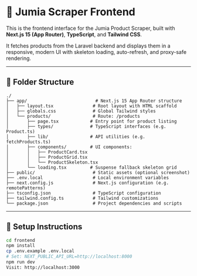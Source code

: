 # 🎨 Jumia Scraper Frontend

This is the frontend interface for the Jumia Product Scraper, built with **Next.js 15 (App Router)**, **TypeScript**, and **Tailwind CSS**.

It fetches products from the Laravel backend and displays them in a responsive, modern UI with skeleton loading, auto-refresh, and proxy-safe rendering.

---

## 📁 Folder Structure
```
./
├── app/                          # Next.js 15 App Router structure
│   ├── layout.tsx               # Root layout with HTML scaffold
│   ├── globals.css              # Global Tailwind styles
│   └── products/                # Route: /products
│       ├── page.tsx            # Entry point for product listing
│       ├── types/              # TypeScript interfaces (e.g. Product.ts)
│       ├── lib/                # API utilities (e.g. fetchProducts.ts)
│       ├── components/         # UI components:
│       │   ├── ProductCard.tsx
│       │   ├── ProductGrid.tsx
│       │   └── ProductSkeleton.tsx
│       └── loading.tsx         # Suspense fallback skeleton grid
├── public/                      # Static assets (optional screenshot)
├── .env.local                   # Local environment variables
├── next.config.js               # Next.js configuration (e.g. remotePatterns)
├── tsconfig.json                # TypeScript configuration
├── tailwind.config.ts           # Tailwind customizations
└── package.json                 # Project dependencies and scripts
```
---

## 🚀 Setup Instructions

```bash
cd frontend
npm install
cp .env.example .env.local
# Set: NEXT_PUBLIC_API_URL=http://localhost:8000
npm run dev
Visit: http://localhost:3000
